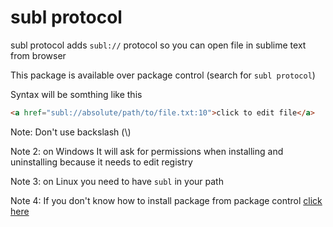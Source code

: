 subl protocol
================


subl protocol adds `subl://` protocol
so you can open file in sublime text from browser

This package is available over package control (search for `subl protocol`)


Syntax will be somthing like this
```html
<a href="subl://absolute/path/to/file.txt:10">click to edit file</a>
```
Note: Don't use backslash (\\)

Note 2: on Windows It will ask for permissions when installing and uninstalling because it needs to edit registry

Note 3: on Linux you need to have `subl` in your path

Note 4: If you don't know how to install package from package control [click here](https://www.youtube.com/watch?v=N9rJJSiUy0I)

